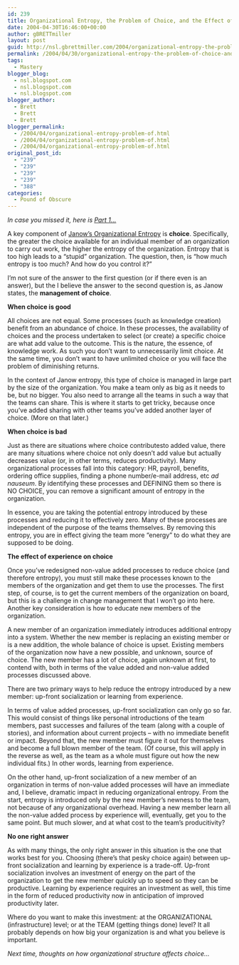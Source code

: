 ```yaml
---
id: 239
title: Organizational Entropy, the Problem of Choice, and the Effect of Organizational Structure on Performance (part 2 of 4)
date: 2004-04-30T16:46:00+00:00
author: gBRETTmiller
layout: post
guid: http://nsl.gbrettmiller.com/2004/organizational-entropy-the-problem-of-choice-and-the-effect-of-organizational-structure-on-performance-part-2-of-4
permalink: /2004/04/30/organizational-entropy-the-problem-of-choice-and-the-effect-of-organizational-structure-on-performance-part-2-of-4/
tags:
  - Mastery
blogger_blog:
  - nsl.blogspot.com
  - nsl.blogspot.com
  - nsl.blogspot.com
blogger_author:
  - Brett
  - Brett
  - Brett
blogger_permalink:
  - /2004/04/organizational-entropy-problem-of.html
  - /2004/04/organizational-entropy-problem-of.html
  - /2004/04/organizational-entropy-problem-of.html
original_post_id:
  - "239"
  - "239"
  - "239"
  - "239"
  - "388"
categories:
  - Pound of Obscure
---
```

_In case you missed it, here is [Part 1&#8230;](http://nsl.blogspot.com/2004_04_01_nsl_archive.html#108205474521230199)_

A key component of [Janow&#8217;s Organizational Entropy](http://physics.njit.edu/~janow/Paper20040228njit.pdf) is **choice**. Specifically, the greater the choice available for an individual member of an organization to carry out work, the higher the entropy of the organization. Entropy that is too high leads to a &#8220;stupid&#8221; organization. The question, then, is &#8220;how much entropy is too much? And how do you control it?&#8221;

I&#8217;m not sure of the answer to the first question (or if there even is an answer), but the I believe the answer to the second question is, as Janow states, the **management of choice**.

**When choice is good**

All choices are not equal. Some processes (such as knowledge creation) benefit from an abundance of choice. In these processes, the availability of choices and the process undertaken to select (or create) a specific choice are what add value to the outcome. This is the nature, the essence, of knowledge work. As such you don&#8217;t want to unnecessarily limit choice. At the same time, you don&#8217;t want to have unlimited choice or you will face the problem of diminishing returns.

In the context of Janow entropy, this type of choice is managed in large part by the size of the organization. You make a team only as big as it needs to be, but no bigger. You also need to arrange all the teams in such a way that the teams can share. This is where it starts to get tricky, because once you&#8217;ve added sharing with other teams you&#8217;ve added another layer of choice. (More on that later.)

**When choice is bad**

Just as there are situations where choice contributesto added value, there are many situations where choice not only doesn&#8217;t add value but actually decreases value (or, in other terms, reduces productivity). Many organizational processes fall into this category: HR, payroll, benefits, ordering office supplies, finding a phone number/e-mail address, etc _ad nauseum_. By identifying these processes and DEFINING them so there is NO CHOICE, you can remove a significant amount of entropy in the organization. 

In essence, you are taking the potential entropy introduced by these processes and reducing it to effectively zero. Many of these processes are independent of the purpose of the teams themselves. By removing this entropy, you are in effect giving the team more &#8220;energy&#8221; to do what they are supposed to be doing.

**The effect of experience on choice**

Once you&#8217;ve redesigned non-value added processes to reduce choice (and therefore entropy), you must still make these processes known to the members of the organization and get them to use the processes. The first step, of course, is to get the current members of the organization on board, but this is a challenge in change management that I won&#8217;t go into here. Another key consideration is how to educate new members of the organization.

A new member of an organization immediately introduces additional entropy into a system. Whether the new member is replacing an existing member or is a new addition, the whole balance of choice is upset. Existing members of the organization now have a new possible, and unknown, source of choice. The new member has a lot of choice, again unknown at first, to contend with, both in terms of the value added and non-value added processes discussed above.

There are two primary ways to help reduce the entropy introduced by a new member: up-front socialization or learning from experience.

In terms of value added processes, up-front socialization can only go so far. This would consist of things like personal introductions of the team members, past successes and failures of the team (along with a couple of stories), and information about current projects &#8211; with no immediate benefit or impact. Beyond that, the new member must figure it out for themselves and become a full blown member of the team. (Of course, this will apply in the reverse as well, as the team as a whole must figure out how the new individual fits.) In other words, learning from experience.

On the other hand, up-front socialization of a new member of an organization in terms of non-value added processes will have an immediate and, I believe, dramatic impact in reducing organizational entropy. From the start, entropy is introduced only by the new member&#8217;s newness to the team, not because of any organizational overhead. Having a new member learn all the non-value added process by experience will, eventually, get you to the same point. But much slower, and at what cost to the team&#8217;s producitivity?

**No one right answer**

As with many things, the only right answer in this situation is the one that works best for you. Choosing (there&#8217;s that pesky choice again) between up-front socialization and learning by experience is a trade-off. Up-front socialization involves an investment of energy on the part of the organization to get the new member quickly up to speed so they can be productive. Learning by experience requires an investment as well, this time in the form of reduced productivity now in anticipation of improved productivity later. 

Where do you want to make this investment: at the ORGANIZATIONAL (infrastructure) level; or at the TEAM (getting things done) level? It all probably depends on how big your organization is and what you believe is important.

_Next time, thoughts on how organizational structure affects choice&#8230;_